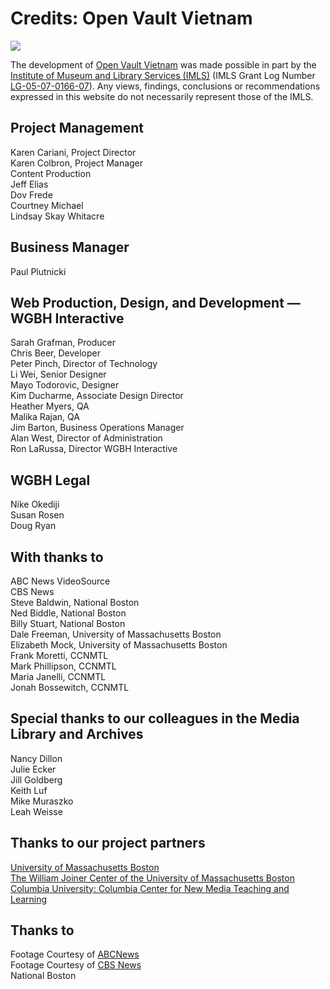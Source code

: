 # Credits: Open Vault Vietnam

[![](https://s3.amazonaws.com/openvault.wgbh.org/logos/IMLS.jpg)](http://www.imls.gov)

The development of [Open Vault Vietnam](/collections/vietnam) was 
made possible in part by the [Institute of Museum and Library Services (IMLS)](http://www.imls.gov) (IMLS Grant Log Number [LG-05-07-0166-07](https://www.imls.gov/grants/awarded/lg-05-07-0166-07)). Any views, 
findings, conclusions or recommendations expressed in this website do not 
necessarily represent those of the IMLS.

## Project Management
Karen Cariani, Project Director<br/>
Karen Colbron, Project Manager<br/>
Content Production<br/>
Jeff Elias<br/>
Dov Frede<br/>
Courtney Michael<br/>
Lindsay Skay Whitacre<br/>

## Business Manager
Paul Plutnicki<br/>

## Web Production, Design, and Development &mdash; WGBH Interactive
Sarah Grafman, Producer<br/>
Chris Beer, Developer<br/>
Peter Pinch, Director of Technology<br/>
Li Wei, Senior Designer<br/>
Mayo Todorovic, Designer<br/>
Kim Ducharme, Associate Design Director<br/>
Heather Myers, QA<br/>
Malika Rajan, QA<br/>
Jim Barton, Business Operations Manager<br/>
Alan West, Director of Administration<br/>
Ron LaRussa, Director WGBH Interactive<br/>

## WGBH Legal
Nike Okediji<br/>
Susan Rosen<br/>
Doug Ryan<br/>

## With thanks to
ABC News VideoSource<br/>
CBS News<br/>
Steve Baldwin, National Boston<br/>
Ned Biddle, National Boston<br/>
Billy Stuart, National Boston<br/>
Dale Freeman, University of Massachusetts Boston<br/>
Elizabeth Mock, University of Massachusetts Boston<br/>
Frank Moretti, CCNMTL<br/>
Mark Phillipson, CCNMTL<br/>
Maria Janelli, CCNMTL<br/>
Jonah Bossewitch, CCNMTL<br/>

## Special thanks to our colleagues in the Media Library and Archives
Nancy Dillon<br/>
Julie Ecker<br/>
Jill Goldberg<br/>
Keith Luf<br/>
Mike Muraszko<br/>
Leah Weisse<br/>
  
## Thanks to our project partners

[University of Massachusetts Boston](http://www.umb.edu/)<br/>
[The William Joiner Center of the University of Massachusetts Boston](https://www.umb.edu/joinerinstitute)<br/>
[Columbia University: Columbia Center for New Media Teaching and Learning](http://ctl.columbia.edu/)

## Thanks to

Footage Courtesy of [ABCNews](http://www.abcnewsvsource.com/)<br/>
Footage Courtesy of [CBS News](http://www.cbsnews.com/)<br/>
National Boston
  
